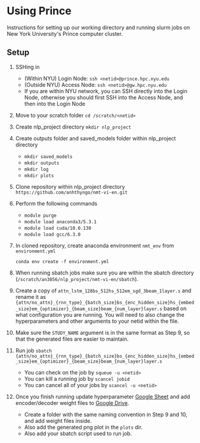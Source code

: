 Using Prince
==============================

Instructions for setting up our working directory and running slurm jobs on New York University's Prince computer cluster.


Setup
------------

1. SSHing in
	* (Within NYU) Login Node:  `ssh <netid>@prince.hpc.nyu.edu`
	* (Outside NYU) Access Node: `ssh <netid>@gw.hpc.nyu.edu`
	* If you are within NYU network, you can SSH directly into the Login Node, otherwise you should first SSH into the Access Node, and then into the Login Node

2. Move to your scratch folder `cd /scratch/<netid>`

3. Create nlp_project directory `mkdir nlp_project`

4. Create outputs folder and saved_models folder within nlp_project directory
	* `mkdir saved_models`
	* `mkdir outputs`
	* `mkdir log`
	* `mkdir plots`

5. Clone repository within nlp_project directory `https://github.com/anhthyngo/nmt-vi-en.git`

6. Perform the following commands
	*  `module purge`
	* `module load anaconda3/5.3.1`
	* `module load cuda/10.0.130`
	* `module load gcc/6.3.0`

7. In cloned repository, create anaconda environment `nmt_env` from `environment.yml`

   `conda env create -f environment.yml`

8. When running sbatch jobs make sure you are within the sbatch directory (`/scratch/an3056/nlp_project/nmt-vi-en/sbatch`).

9. Create a copy of `attn_lstm_128bs_512hs_512em_sgd_3beam_1layer.s` and rename it as `{attn/no_attn}_{rnn_type}_{batch_size}bs_{enc_hidden_size}hs_{embed_size}em_{optimizer}_{beam_size}beam_{num_layer}layer.s` based on what configuration you are running. You will need to also change the hyperparameters and other arguments to your netid within the file. 

10. Make sure the `STUDY_NAME` argument is in the same format as Step 9, so that the generated files are easier to maintain.

9.  Run job `sbatch {attn/no_attn}_{rnn_type}_{batch_size}bs_{enc_hidden_size}hs_{embed_size}em_{optimizer}_{beam_size}beam_{num_layer}layer.s`
	* You can check on the job by `squeue -u <netid>`
	* You can kill a running job by `scancel jobid`
	* You can cancel all of your jobs by `scancel -u <netid>`

10. Once you finish running update hyperparameter [Google Sheet](https://docs.google.com/spreadsheets/d/17Gmigor8gIXrwgxhAuVts7bhGkdZGLzN/edit#gid=1326021515) and add encoder/decoder weight files to [Google Drive](https://drive.google.com/drive/u/0/folders/1reFFZ5VxGtgoC7akPQcWRlZEkEiKD91I).
	* Create a folder with the same naming convention in Step 9 and 10, and add weight files inside.
	* Also add the generated png plot in the `plots` dir.
	* Also add your sbatch script used to run job.
	

